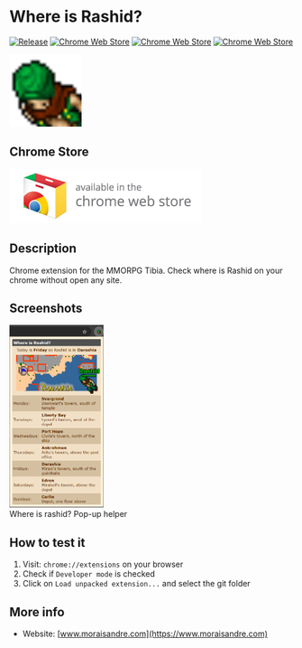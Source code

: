 # Where is Rashid?

[![Release](https://img.shields.io/github/release/moraisandre/whereisrashid_tibia.svg)](https://github.com/moraisandre/whereisrashid_tibia/releases)
[![Chrome Web Store](https://img.shields.io/chrome-web-store/v/ghgafdfdafeebkdahbjpinndhombknol.svg)](https://chrome.google.com/webstore/detail/where-is-rashid/ghgafdfdafeebkdahbjpinndhombknol)
[![Chrome Web Store](https://img.shields.io/chrome-web-store/stars/ghgafdfdafeebkdahbjpinndhombknol.svg)](https://chrome.google.com/webstore/detail/where-is-rashid/ghgafdfdafeebkdahbjpinndhombknol)
[![Chrome Web Store](https://img.shields.io/chrome-web-store/d/ghgafdfdafeebkdahbjpinndhombknol.svg)](https://chrome.google.com/webstore/detail/where-is-rashid/ghgafdfdafeebkdahbjpinndhombknol)

<img src="icons/rashid_icon128.png">

## Chrome Store

<a href="https://chrome.google.com/webstore/detail/where-is-rashid/ghgafdfdafeebkdahbjpinndhombknol">
<img src="images/ChromeWebStore.png">
</a>

## Description

Chrome extension for the MMORPG Tibia. Check where is Rashid on your chrome without open any site.

## Screenshots

<picture>
<img src="images/screenshot-1.png" height="323px">
</br>
<label>Where is rashid? Pop-up helper</label>
</picture>

## How to test it

1. Visit: `chrome://extensions` on your browser
2. Check if `Developer mode` is checked
3. Click on `Load unpacked extension...` and select the git folder

## More info

- Website: [www.moraisandre.com](https://www.moraisandre.com)
